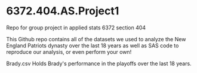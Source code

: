 # 6372.404.AS.Project1
Repo for group project in applied stats 6372 section 404

This Github repo contains all of the datasets we used to analyze the New England Patriots dynasty over the last 18 years as well as SAS code to reproduce our analysis, or even perform your own!


Brady.csv Holds Brady's performance in the playoffs over the last 18 years.  

